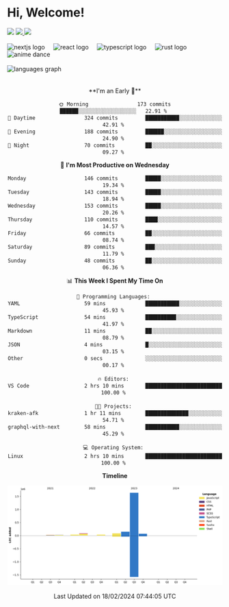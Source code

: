 <div align="center">
  <h1 align="left">
    Hi, Welcome!
  </h1>
  <div align="left">
    <div>
      <img src="https://img.shields.io/github/followers/kraken-afk.svg?style=social&label=Follow&maxAge=2592000" />
      <a href="https://twitter.com/trshppl">
        <img src="https://img.shields.io/twitter/follow/trshppl" />
      </a>
      <a href="https://nv-me.vercel.app">
        <img src="https://img.shields.io/badge/visit-my_site-blue" />
      </a>
    </div>
    <br />
    <div>
      <img src="https://skillicons.dev/icons?i=nextjs" height="40" alt="nextjs logo" />
      <img width="12" />
      <img src="https://skillicons.dev/icons?i=react" height="40" alt="react logo" />
      <img width="12" />
      <img src="https://skillicons.dev/icons?i=ts" height="40" alt="typescript logo" />
      <img width="12" />
      <img src="https://skillicons.dev/icons?i=rust" height="40" alt="rust logo" />
      <img src="https://media.tenor.com/sbvSVkB_hq8AAAAi/anime-dens.gif" alt="anime dance" height="40" />
    </div>
    <br />
    <div>
      <img src="https://github-readme-stats.vercel.app/api/top-langs?username=kraken-afk&locale=en&hide_title=false&layout=compact&card_width=320&langs_count=6&theme=rose_pine&hide_border=true&order=2" height="150" alt="languages graph" />
    </div>
  </div>
  <br />
  <br/>
  <!--START_SECTION:waka-->
**I'm an Early 🐤** 

```text
🌞 Morning                173 commits         ██████░░░░░░░░░░░░░░░░░░░   22.91 % 
🌆 Daytime                324 commits         ███████████░░░░░░░░░░░░░░   42.91 % 
🌃 Evening                188 commits         ██████░░░░░░░░░░░░░░░░░░░   24.90 % 
🌙 Night                  70 commits          ██░░░░░░░░░░░░░░░░░░░░░░░   09.27 % 
```
📅 **I'm Most Productive on Wednesday** 

```text
Monday                   146 commits         █████░░░░░░░░░░░░░░░░░░░░   19.34 % 
Tuesday                  143 commits         █████░░░░░░░░░░░░░░░░░░░░   18.94 % 
Wednesday                153 commits         █████░░░░░░░░░░░░░░░░░░░░   20.26 % 
Thursday                 110 commits         ████░░░░░░░░░░░░░░░░░░░░░   14.57 % 
Friday                   66 commits          ██░░░░░░░░░░░░░░░░░░░░░░░   08.74 % 
Saturday                 89 commits          ███░░░░░░░░░░░░░░░░░░░░░░   11.79 % 
Sunday                   48 commits          ██░░░░░░░░░░░░░░░░░░░░░░░   06.36 % 
```


📊 **This Week I Spent My Time On** 

```text
💬 Programming Languages: 
YAML                     59 mins             ███████████░░░░░░░░░░░░░░   45.93 % 
TypeScript               54 mins             ██████████░░░░░░░░░░░░░░░   41.97 % 
Markdown                 11 mins             ██░░░░░░░░░░░░░░░░░░░░░░░   08.79 % 
JSON                     4 mins              █░░░░░░░░░░░░░░░░░░░░░░░░   03.15 % 
Other                    0 secs              ░░░░░░░░░░░░░░░░░░░░░░░░░   00.17 % 

🔥 Editors: 
VS Code                  2 hrs 10 mins       █████████████████████████   100.00 % 

🐱‍💻 Projects: 
kraken-afk               1 hr 11 mins        ██████████████░░░░░░░░░░░   54.71 % 
graphql-with-next        58 mins             ███████████░░░░░░░░░░░░░░   45.29 % 

💻 Operating System: 
Linux                    2 hrs 10 mins       █████████████████████████   100.00 % 
```

**Timeline**

![Lines of Code chart](https://raw.githubusercontent.com/kraken-afk/kraken-afk/main/assets/bar_graph.png)


 Last Updated on 18/02/2024 07:44:05 UTC
<!--END_SECTION:waka-->
</div>
<br />